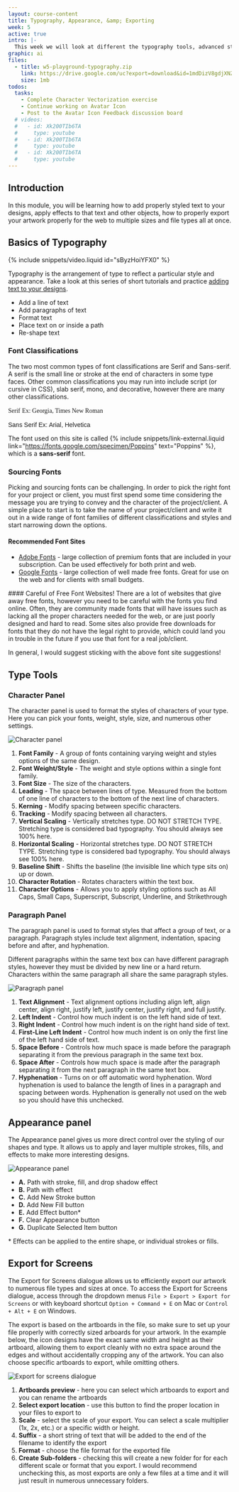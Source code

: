 ```yaml
---
layout: course-content
title: Typography, Appearance, &amp; Exporting
week: 5
active: true
intro: |-
  This week we will look at different the typography tools, advanced styling with the Appearance panel, and how to export our completed artwork.
graphic: ai
files:
  - title: w5-playground-typography.zip
    link: https://drive.google.com/uc?export=download&id=1mdDizV8gdjXNZDiHo1akAPKbxpeUPd6Y
    size: 1mb
todos:
  tasks:
    - Complete Character Vectorization exercise
    - Continue working on Avatar Icon
    - Post to the Avatar Icon Feedback discussion board
  # videos:
  #   - id: Xk200TIb6TA
  #     type: youtube
  #   - id: Xk200TIb6TA
  #     type: youtube
  #   - id: Xk200TIb6TA
  #     type: youtube
---
```


## Introduction

In this module, you will be learning how to add properly styled text to your designs, apply effects to that text and other objects, how to properly export your artwork properly for the web to multiple sizes and file types all at once.

## Basics of Typography

{% include snippets/video.liquid id="sByzHoiYFX0" %}

Typography is the arrangement of type to reflect a particular style and appearance. Take a look at this series of short tutorials and practice [adding text to your designs](https://helpx.adobe.com/ca/illustrator/how-to/text-basics.html).

- Add a line of text
- Add paragraphs of text
- Format text
- Place text on or inside a path
- Re-shape text

### Font Classifications

The two most common types of font classifications are Serif and Sans-serif. A serif is the small line or stroke at the end of characters in some type faces. Other common classifications you may run into include script (or cursive in CSS), slab serif, mono, and decorative, however there are many other classifications.

<div class="highlight-box">
  <span class="scale-1" style="font-family: serif;">Serif</span>
  <span style="font-family: serif;"> Ex: Georgia, Times New Roman</span>
  
  <span class="scale-1" style="font-family: sans-serif;">Sans Serif</span>
  <span style="font-family: sans-serif;"> Ex: Arial, Helvetica</span>

The font used on this site is called {% include snippets/link-external.liquid link="https://fonts.google.com/specimen/Poppins" text="Poppins" %}, which is a **sans-serif** font.

</div>

### Sourcing Fonts

Picking and sourcing fonts can be challenging. In order to pick the right font for your project or client, you must first spend some time considering the message you are trying to convey and the character of the project/client. A simple place to start is to take the name of your project/client and write it out in a wide range of font families of different classifications and styles and start narrowing down the options.

#### Recommended Font Sites

- [Adobe Fonts](https://fonts.adobe.com) - large collection of premium fonts that are included in your subscription. Can be used effectively for both print and web.
- [Google Fonts](https://fonts.google.com) - large collection of well made free fonts. Great for use on the web and for clients with small budgets.

<div class="highlight-box">
#### Careful of Free Font Websites!
There are a lot of websites that give away free fonts, however you need to be careful with the fonts you find online. Often, they are community made fonts that will have issues such as lacking all the proper characters needed for the web, or are just poorly designed and hard to read. Some sites also provide free downloads for fonts that they do not have the legal right to provide, which could land you in trouble in the future if you use that font for a real job/client.

In general, I would suggest sticking with the above font site suggestions!

</div>

## Type Tools

### Character Panel

The character panel is used to format the styles of characters of your type. Here you can pick your fonts, weight, style, size, and numerous other settings.

![Character panel]({{site.baseurl}}/images/course-content/week-5/panel-character-styles.jpg)

1. **Font Family** - A group of fonts containing varying weight and styles options of the same design.
2. **Font Weight/Style** - The weight and style options within a single font family.
3. **Font Size** - The size of the characters.
4. **Leading** - The space between lines of type. Measured from the bottom of one line of characters to the bottom of the next line of characters.
5. **Kerning** - Modify spacing between specific characters.
6. **Tracking** - Modify spacing between all characters.
7. **Vertical Scaling** - Vertically stretches type. DO NOT STRETCH TYPE. Stretching type is considered bad typography. You should always see 100% here.
8. **Horizontal Scaling** - Horizontal stretches type. DO NOT STRETCH TYPE. Stretching type is considered bad typography. You should always see 100% here.
9. **Baseline Shift** - Shifts the baseline (the invisible line which type sits on) up or down.
10. **Character Rotation** - Rotates characters within the text box.
11. **Character Options** - Allows you to apply styling options such as All Caps, Small Caps, Superscript, Subscript, Underline, and Strikethrough

### Paragraph Panel

The paragraph panel is used to format styles that affect a group of text, or a paragraph. Paragraph styles include text alignment, indentation, spacing before and after, and hyphenation.

Different paragraphs within the same text box can have different paragraph styles, however they must be divided by new line or a hard return. Characters within the same paragraph all share the same paragraph styles.

![Paragraph panel]({{site.baseurl}}/images/course-content/week-5/panel-paragraph-styles.jpg)

1. **Text Alignment** - Text alignment options including align left, align center, align right, justify left, justify center, justify right, and full justify.
2. **Left Indent** - Control how much indent is on the left hand side of text.
3. **Right Indent** - Control how much indent is on the right hand side of text.
4. **First-Line Left Indent** - Control how much indent is on only the first line of the left hand side of text.
5. **Space Before** - Controls how much space is made before the paragraph separating it from the previous paragraph in the same text box.
6. **Space After** - Controls how much space is made after the paragraph separating it from the next paragraph in the same text box.
7. **Hyphenation** - Turns on or off automatic word hyphenation. Word hyphenation is used to balance the length of lines in a paragraph and spacing between words. Hyphenation is generally not used on the web so you should have this unchecked.

## Appearance panel

The Appearance panel gives us more direct control over the styling of our shapes and type. It allows us to apply and layer multiple strokes, fills, and effects to make more interesting designs.

![Appearance panel]({{site.baseurl}}/images/course-content/week-5/appearance-panel.png)

- **A.** Path with stroke, fill, and drop shadow effect
- **B.** Path with effect
- **C.** Add New Stroke button
- **D.** Add New Fill button
- **E.** Add Effect button\*
- **F.** Clear Appearance button
- **G.** Duplicate Selected Item button

\* Effects can be applied to the entire shape, or individual strokes or fills.

## Export for Screens

The Export for Screens dialogue allows us to efficiently export our artwork to numerous file types and sizes at once. To access the Export for Screens dialogue, access through the dropdown menus `File > Export > Export for Screens` or with keyboard shortcut `Option + Command + E` on Mac or `Control + Alt + E` on Windows.

The export is based on the artboards in the file, so make sure to set up your file properly with correctly sized arboards for your artwork. In the example below, the icon designs have the exact same width and height as their artboard, allowing them to export cleanly with no extra space around the edges and without accidentally cropping any of the artwork. You can also choose specific artboards to export, while omitting others.

![Export for screens dialogue]({{site.baseurl}}/images/course-content/week-5/export-for-screens.jpg)

1. **Artboards preview** - here you can select which artboards to export and you can rename the artboards
2. **Select export location** - use this button to find the proper location in your files to export to
3. **Scale** - select the scale of your export. You can select a scale multiplier (1x, 2x, etc.) or a specific width or height.
4. **Suffix** - a short string of text that will be added to the end of the filename to identify the export
5. **Format** - choose the file format for the exported file
6. **Create Sub-folders** - checking this will create a new folder for for each different scale or format that you export. I would recommend unchecking this, as most exports are only a few files at a time and it will just result in numerous unnecessary folders.
